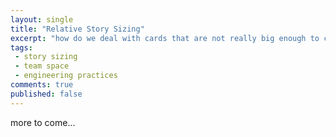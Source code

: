 ```yaml
---
layout: single
title: "Relative Story Sizing"
excerpt: "how do we deal with cards that are not really big enough to count for a full point?"
tags:
 - story sizing
 - team space
 - engineering practices
comments: true
published: false
---
```


more to come...
